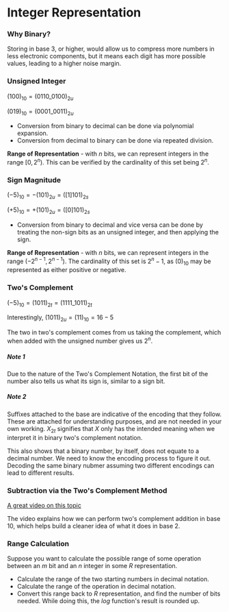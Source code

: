 # Integer Representation
### Why Binary?
Storing in base 3, or higher, would allow us to compress more numbers in less electronic components, but it means each digit has more possible values, leading to a higher noise margin.

### Unsigned Integer
$(100)_{10} = (0110\_0100)_{2u}$

$(019)_{10} = (0001\_0011)_{2u}$

* Conversion from binary to decimal can be done via polynomial expansion.
* Conversion from decimal to binary can be done via repeated division.

**Range of Representation** - with $n$ bits, we can represent integers in the range $[0, 2^n)$. This can be verified by the cardinality of this set being $2^n$.

### Sign Magnitude 
$(-5)_{10} = -(101)_{2u} = ([1]101)_{2s}$

$(+5)_{10} = +(101)_{2u} = ([0]101)_{2s}$

* Conversion from binary to decimal and vice versa can be done by treating the non-sign bits as an unsigned integer, and then applying the sign.

**Range of Representation** - with $n$ bits, we can represent integers in the range $(-2^{n-1}, 2^{n-1})$. The cardinality of this set is $2^n-1$, as $(0)_{10}$ may be represented as either positive or negative.

### Two's Complement
$(-5)_{10} = (1011)_{2t} = (1111\_1011)_{2t}$

Interestingly, $(1011)_{2u} = (11)_{10} = 16 - 5$ 

The two in two's complement comes from us taking the complement, which when added with the unsigned number gives us $2^n$. 

##### Note 1
Due to the nature of the Two's Complement Notation, the first bit of the number also tells us what its sign is, similar to a sign bit.

##### Note 2
Suffixes attached to the base are indicative of the encoding that they follow. These are attached for understanding purposes, and are not needed in your own working. $X_{2t}$ signifies that $X$ only has the intended meaning when we interpret it in binary two's complement notation. 

This also shows that a binary number, by itself, does not equate to a decimal number. We need to know the encoding process to figure it out. Decoding the same binary nubmer assuming two different encodings can lead to different results.

### Subtraction via the Two's Complement Method
[A great video on this topic](https://youtu.be/PS5p9caXS4U)

The video explains how we can perform two's complement addition in base 10, which helps build a cleaner idea of what it does in base 2.

### Range Calculation
Suppose you want to calculate the possible range of some operation between an $m$ bit and an $n$ integer in some $R$ representation. 

* Calculate the range of the two starting numbers in decimal notation.
* Calculate the range of the operation in decimal notation.
* Convert this range back to $R$ representation, and find the number of bits needed. While doing this, the $log$ function's result is rounded up.